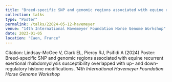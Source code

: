 ```yaml
---
title: "Breed-specific SNP and genomic regions associated with equine recurrent exertional rhabdomyolysis susceptibility overlapped with up- and down-regulatory histone modifications."
collection: talks
type: "Poster"
permalink: /talks/22024-05-12-havemeyer
venue: "14th International Havemeyer Foundation Horse Genome Workshop"
date: 2023-01-05
location: "Caen, France"
---
```


Citation: Lindsay-McGee V, Clark EL, Piercy RJ, Psifidi A (2024) Poster: Breed-specific SNP and genomic regions associated with equine recurrent exertional rhabdomyolysis susceptibility overlapped with up- and down-regulatory histone modifications. <i>14th International Havemeyer Foundation Horse Genome Workshop </i>
